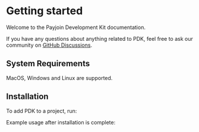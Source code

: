 # Getting started

Welcome to the Payjoin Development Kit documentation.

If you have any questions about anything related to PDK, feel free to ask our community on [GitHub Discussions](https://github.com/orgs/payjoin/discussions). 

## System Requirements

MacOS, Windows and Linux are supported.
## Installation

To add PDK to a project, run:

<CodeSwitcher :languages="{rust:'Rust'}">
  <template v-slot:rust>
 
  ```toml
    # Add the following dependencies to your cargo.toml and replace {VERSION} with the version number you want to use.

    [dependencies]
    payjoin = { version = {VERSION}, features = ["send", "receive"] }
  ```
  </template>
</CodeSwitcher>

Example usage after installation is complete:

<CodeSwitcher :languages="{rust:'Rust'}">
  <template v-slot:rust>

  ```rust
  use payjoin::send::Configuration;
  ```

  </template>
</CodeSwitcher>
